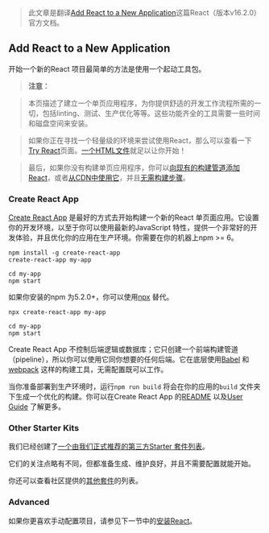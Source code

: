 > 此文章是翻译[Add React to a New Application](https://reactjs.org/docs/add-react-to-a-new-app.html)这篇React（版本v16.2.0）官方文档。

## Add React to a New Application

开始一个新的React 项目最简单的方法是使用一个起动工具包。

>**注意：**

>本页描述了建立一个单页应用程序，为你提供舒适的开发工作流程所需的一切，包括linting、测试、生产优化等等。这些功能齐全的工具需要一些时间和磁盘空间来安装。

>如果你正在寻找一个轻量级的环境来尝试使用React，那么可以查看一下[Try React](https://reactjs.org/docs/try-react.html)页面。[一个HTML文件](https://raw.githubusercontent.com/reactjs/reactjs.org/master/static/html/single-file-example.html)就足以让你开始！

>最后，如果你没有构建单页应用程序，你可以[向现有的构建管道添加React](https://reactjs.org/docs/add-react-to-an-existing-app.html)，或者[从CDN中使用它](https://reactjs.org/docs/cdn-links.html)，并且[无需构建步骤](https://reactjs.org/docs/react-without-jsx.html)。

### Create React App

[Create React App](http://github.com/facebookincubator/create-react-app) 是最好的方式去开始构建一个新的React 单页面应用。它设置你的开发环境，以至于你可以使用最新的JavaScript 特性，提供一个非常好的开发体验，并且优化你的应用在生产环境。你需要在你的机器上npm >= 6。

```
npm install -g create-react-app
create-react-app my-app

cd my-app
npm start
```

如果你安装的npm 为5.2.0+，你可以使用[npx](https://www.npmjs.com/package/npx) 替代。

```
npx create-react-app my-app

cd my-app
npm start
```

Create React App 不控制后端逻辑或数据库；它只创建一个前端构建管道（pipeline），所以你可以使用它同你想要的任何后端。它在底层使用[Babel](http://babeljs.io/) 和[webpack](https://webpack.js.org/) 这样的构建工具，无需配置既可以工作。

当你准备部署到生产环境时，运行`npm run build` 将会在你的应用的`build` 文件夹下生成一个优化的构建。你可以在Create React App 的[README](https://github.com/facebookincubator/create-react-app#create-react-app-) 以及[User Guide](https://github.com/facebookincubator/create-react-app/blob/master/packages/react-scripts/template/README.md#table-of-contents) 了解更多。

### Other Starter Kits

我们已经创建了[一个由我们正式推荐的第三方Starter 套件列表](https://reactjs.org/community/starter-kits.html)。

它们的关注点略有不同，但都准备生成、维护良好，并且不需要配置就能开始。

你还可以查看社区提供的[其他套件](https://reactjs.org/community/starter-kits.html#other-starter-kits)的列表。

### Advanced

如果你更喜欢手动配置项目，请参见下一节中的[安装React](https://reactjs.org/docs/add-react-to-an-existing-app.html#installing-react)。
